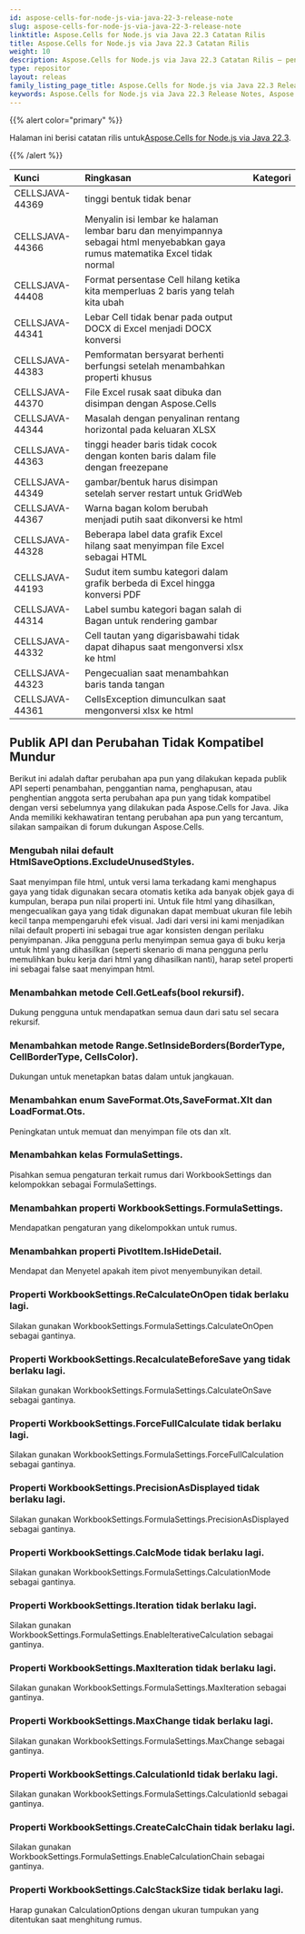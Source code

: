 ```yaml
---
id: aspose-cells-for-node-js-via-java-22-3-release-note
slug: aspose-cells-for-node-js-via-java-22-3-release-note
linktitle: Aspose.Cells for Node.js via Java 22.3 Catatan Rilis
title: Aspose.Cells for Node.js via Java 22.3 Catatan Rilis
weight: 10
description: Aspose.Cells for Node.js via Java 22.3 Catatan Rilis – penyempurnaan terkini, fitur baru, dan perbaikan
type: repositor
layout: releas
family_listing_page_title: Aspose.Cells for Node.js via Java 22.3 Release Note
keywords: Aspose.Cells for Node.js via Java 22.3 Release Notes, Aspose.Cells for Node.js via Java 22.3 updates and fixe
---
```

{{% alert color="primary" %}}

 Halaman ini berisi catatan rilis untuk[Aspose.Cells for Node.js via Java 22.3](https://releases.aspose.com/cells/nodejs/new-releases/aspose.cells-for-node.js-via-java-22.3/).

{{% /alert %}}

|**Kunci**|**Ringkasan**|**Kategori**|
| :- | :- | :- |
|CELLSJAVA-44369| tinggi bentuk tidak benar|
|CELLSJAVA-44366|Menyalin isi lembar ke halaman lembar baru dan menyimpannya sebagai html menyebabkan gaya rumus matematika Excel tidak normal|
|CELLSJAVA-44408|Format persentase Cell hilang ketika kita memperluas 2 baris yang telah kita ubah|
|CELLSJAVA-44341|Lebar Cell tidak benar pada output DOCX di Excel menjadi DOCX konversi|
|CELLSJAVA-44383|Pemformatan bersyarat berhenti berfungsi setelah menambahkan properti khusus|
|CELLSJAVA-44370|File Excel rusak saat dibuka dan disimpan dengan Aspose.Cells|
|CELLSJAVA-44344| Masalah dengan penyalinan rentang horizontal pada keluaran XLSX|
|CELLSJAVA-44363| tinggi header baris tidak cocok dengan konten baris dalam file dengan freezepane|
|CELLSJAVA-44349|gambar/bentuk harus disimpan setelah server restart untuk GridWeb|
|CELLSJAVA-44367|Warna bagan kolom berubah menjadi putih saat dikonversi ke html|
|CELLSJAVA-44328| Beberapa label data grafik Excel hilang saat menyimpan file Excel sebagai HTML|
|CELLSJAVA-44193|Sudut item sumbu kategori dalam grafik berbeda di Excel hingga konversi PDF|
|CELLSJAVA-44314|Label sumbu kategori bagan salah di Bagan untuk rendering gambar|
|CELLSJAVA-44332|Cell tautan yang digarisbawahi tidak dapat dihapus saat mengonversi xlsx ke html|
|CELLSJAVA-44323|Pengecualian saat menambahkan baris tanda tangan|
|CELLSJAVA-44361|CellsException dimunculkan saat mengonversi xlsx ke html|

##  **Publik API dan Perubahan Tidak Kompatibel Mundur**

Berikut ini adalah daftar perubahan apa pun yang dilakukan kepada publik API seperti penambahan, penggantian nama, penghapusan, atau penghentian anggota serta perubahan apa pun yang tidak kompatibel dengan versi sebelumnya yang dilakukan pada Aspose.Cells for Java. Jika Anda memiliki kekhawatiran tentang perubahan apa pun yang tercantum, silakan sampaikan di forum dukungan Aspose.Cells.

###  **Mengubah nilai default HtmlSaveOptions.ExcludeUnusedStyles.**

Saat menyimpan file html, untuk versi lama terkadang kami menghapus gaya yang tidak digunakan secara otomatis ketika ada banyak objek gaya di kumpulan, berapa pun nilai properti ini. Untuk file html yang dihasilkan, mengecualikan gaya yang tidak digunakan dapat membuat ukuran file lebih kecil tanpa mempengaruhi efek visual. Jadi dari versi ini kami menjadikan nilai default properti ini sebagai true agar konsisten dengan perilaku penyimpanan. Jika pengguna perlu menyimpan semua gaya di buku kerja untuk html yang dihasilkan (seperti skenario di mana pengguna perlu memulihkan buku kerja dari html yang dihasilkan nanti), harap setel properti ini sebagai false saat menyimpan html.

###  **Menambahkan metode Cell.GetLeafs(bool rekursif).**

Dukung pengguna untuk mendapatkan semua daun dari satu sel secara rekursif.

###  **Menambahkan metode Range.SetInsideBorders(BorderType, CellBorderType, CellsColor).**

Dukungan untuk menetapkan batas dalam untuk jangkauan.

###  **Menambahkan enum SaveFormat.Ots,SaveFormat.Xlt dan LoadFormat.Ots.**

Peningkatan untuk memuat dan menyimpan file ots dan xlt.

###  **Menambahkan kelas FormulaSettings.**

Pisahkan semua pengaturan terkait rumus dari WorkbookSettings dan kelompokkan sebagai FormulaSettings.

###  **Menambahkan properti WorkbookSettings.FormulaSettings.**

Mendapatkan pengaturan yang dikelompokkan untuk rumus.

###  **Menambahkan properti PivotItem.IsHideDetail.**

Mendapat dan Menyetel apakah item pivot menyembunyikan detail.

###  **Properti WorkbookSettings.ReCalculateOnOpen tidak berlaku lagi.**

Silakan gunakan WorkbookSettings.FormulaSettings.CalculateOnOpen sebagai gantinya.

###  **Properti WorkbookSettings.RecalculateBeforeSave yang tidak berlaku lagi.**

Silakan gunakan WorkbookSettings.FormulaSettings.CalculateOnSave sebagai gantinya.

###  **Properti WorkbookSettings.ForceFullCalculate tidak berlaku lagi.**

Silakan gunakan WorkbookSettings.FormulaSettings.ForceFullCalculation sebagai gantinya.

###  **Properti WorkbookSettings.PrecisionAsDisplayed tidak berlaku lagi.**

Silakan gunakan WorkbookSettings.FormulaSettings.PrecisionAsDisplayed sebagai gantinya.

###  **Properti WorkbookSettings.CalcMode tidak berlaku lagi.**

Silakan gunakan WorkbookSettings.FormulaSettings.CalculationMode sebagai gantinya.

###  **Properti WorkbookSettings.Iteration tidak berlaku lagi.**

Silakan gunakan WorkbookSettings.FormulaSettings.EnableIterativeCalculation sebagai gantinya.

###  **Properti WorkbookSettings.MaxIteration tidak berlaku lagi.**

Silakan gunakan WorkbookSettings.FormulaSettings.MaxIteration sebagai gantinya.

###  **Properti WorkbookSettings.MaxChange tidak berlaku lagi.**

Silakan gunakan WorkbookSettings.FormulaSettings.MaxChange sebagai gantinya.

###  **Properti WorkbookSettings.CalculationId tidak berlaku lagi.**

Silakan gunakan WorkbookSettings.FormulaSettings.CalculationId sebagai gantinya.

###  **Properti WorkbookSettings.CreateCalcChain tidak berlaku lagi.**

Silakan gunakan WorkbookSettings.FormulaSettings.EnableCalculationChain sebagai gantinya.

###  **Properti WorkbookSettings.CalcStackSize tidak berlaku lagi.**

Harap gunakan CalculationOptions dengan ukuran tumpukan yang ditentukan saat menghitung rumus.
